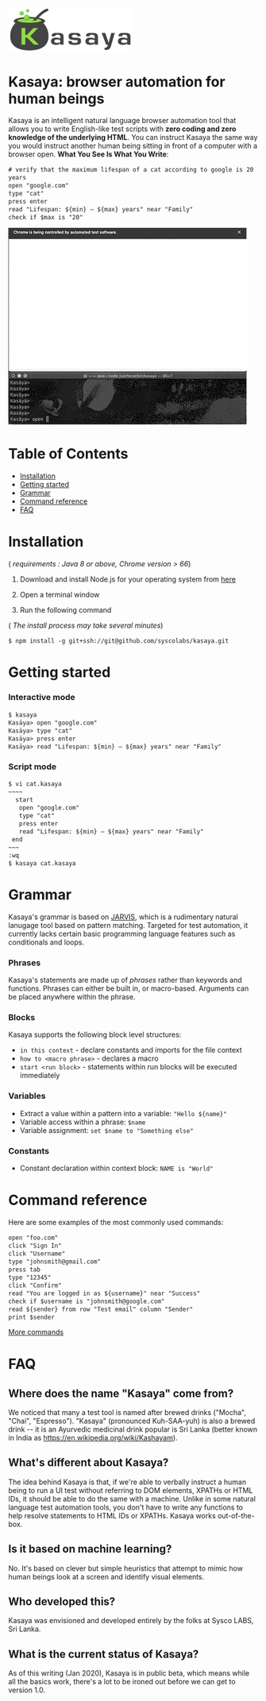 <img src="./docs/images/Logo-Kasaya-v5-with-text.png" width="250px" />

# Kasaya: browser automation for human beings

Kasaya is an intelligent natural language browser automation tool that allows you to write English-like test scripts with **zero coding and zero knowledge of the underlying HTML**. You can instruct Kasaya the same way you would instruct another human being sitting in front of a computer with a browser open. **What You See Is What You Write**:

```
# verify that the maximum lifespan of a cat according to google is 20 years
open "google.com"
type "cat"
press enter
read "Lifespan: ${min} – ${max} years" near "Family"
check if $max is "20"
```

![demo](./docs/images/new-demo-01.gif)

# Table of Contents

- [Installation](#installation)
- [Getting started](#getting-started)
- [Grammar](#grammar)
- [Command reference](#command-reference)
- [FAQ](#faq)

# Installation

( *requirements : Java 8 or above, Chrome version > 66*)

1. Download and install Node.js for your operating system from [here](https://nodejs.org/en/download/)

2. Open a terminal window

3. Run the following command

( *The install process may take several minutes*)

```
$ npm install -g git+ssh://git@github.com/syscolabs/kasaya.git
```

# Getting started

### Interactive mode

```
$ kasaya
Kasāya> open "google.com"
Kasāya> type "cat"
Kasāya> press enter
Kasāya> read "Lifespan: ${min} – ${max} years" near "Family"
```

### Script mode

```
$ vi cat.kasaya
~~~~
  start
   open "google.com"
   type "cat"
   press enter
   read "Lifespan: ${min} – ${max} years" near "Family"
 end
~~~
:wq
$ kasaya cat.kasaya
```

# Grammar

Kasaya's grammar is based on [JARVIS](https://github.com/hliyan/jarvis), which is a rudimentary natural lanugage tool based on pattern matching. Targeted for test automation, it currently lacks certain basic programming language features such as conditionals and loops.

### Phrases

Kasaya's statements are made up of _phrases_ rather than keywords and functions. Phrases can either be built in, or macro-based. Arguments can be placed anywhere within the phrase. 

### Blocks

Kasaya supports the following block level structures:

* `in this context` - declare constants and imports for the file context
* `how to <macro phrase>` - declares a macro
* `start <run block>` - statements within run blocks will be executed immediately

### Variables

* Extract a value within a pattern into a variable: `"Hello ${name}"`
* Variable access within a phrase: `$name`
* Variable assignment: `set $name to "Something else"`

### Constants

* Constant declaration within context block: `NAME is "World"`

# Command reference

Here are some examples of the most commonly used commands:

```
open "foo.com"
click "Sign In"
click "Username"
type "johnsmith@gmail.com"
press tab
type "12345"
click "Confirm"
read "You are logged in as ${username}" near "Success"
check if $username is "johnsmith@google.com"
read ${sender} from row "Test email" column "Sender"
print $sender
```

[More commands](docs/command-summary.md)
  
# FAQ

## Where does the name "Kasaya" come from?

We noticed that many a test tool is named after brewed drinks ("Mocha", "Chai", "Espresso"). "Kasaya" (pronounced Kuh-SAA-yuh) is also a brewed drink -- it is an Ayurvedic medicinal drink popular is Sri Lanka (better known in India as https://en.wikipedia.org/wiki/Kashayam).

## What's different about Kasaya?

The idea behind Kasaya is that, if we're able to verbally instruct a human being to run a UI test without referring to DOM elements, XPATHs or HTML IDs, it should be able to do the same with a machine. Unlike in some natural language test automation tools, you don't have to write any functions to help resolve statements to HTML IDs or XPATHs. Kasaya works out-of-the-box.

## Is it based on machine learning?

No. It's based on clever but simple heuristics that attempt to mimic how human beings look at a screen and identify visual elements.

## Who developed this?

Kasaya was envisioned and developed entirely by the folks at Sysco LABS, Sri Lanka.

## What is the current status of Kasaya?

As of this writing (Jan 2020), Kasaya is in public beta, which means while all the basics work, there's a lot to be ironed out before we can get to version 1.0. 
